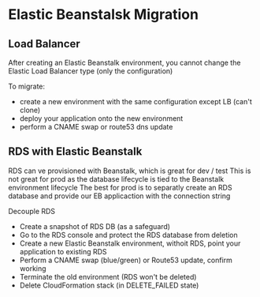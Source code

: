 # Elastic Beanstalsk Migration

## Load Balancer

After creating an Elastic Beanstalk environment, you cannot change the Elastic Load Balancer type (only the configuration)

To migrate:
- create a new environment with the same configuration except LB (can't clone)
- deploy your application onto the new environment
- perform a CNAME swap or route53 dns update

## RDS with Elastic Beanstalk

RDS can ve provisioned with Beanstalk, which is great for dev / test
This is not great for prod as the database lifecycle is tied to the Beanstalk environment lifecycle
The best for prod is to separatly create an RDS database and provide our EB applicaction with the connection string

Decouple RDS
- Create a snapshot of RDS DB (as a safeguard)
- Go to the RDS console and protect the RDS database from deletion
- Create a new Elastic Beanstalk environment, withoit RDS, point your application to existing RDS
- Perform a CNAME swap (blue/green) or Route53 update, confirm working
- Terminate the old environment (RDS won't be deleted)
- Delete CloudFormation stack (in DELETE_FAILED state)